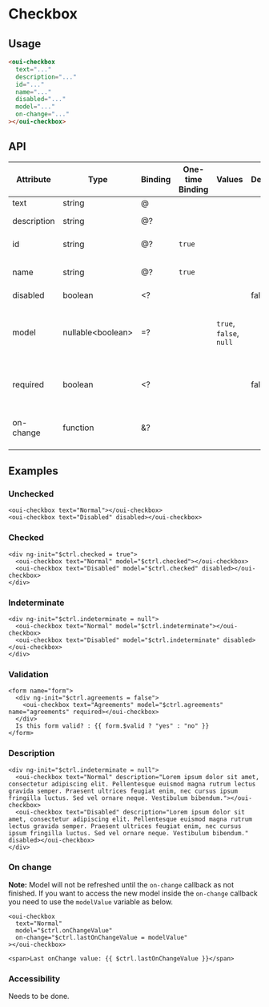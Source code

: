 # Checkbox

<component-status cx-design="complete" ux="rc"></component-status>

## Usage

```html
<oui-checkbox
  text="..."
  description="..."
  id="..."
  name="..."
  disabled="..."
  model="..."
  on-change="..."
></oui-checkbox>
```

## API

| Attribute     | Type                    | Binding | One-time Binding | Values                   | Default | Description
| ----          | ----                    | ----    | ----             | ----                     | ----    | ----
| text          | string                  | @       |                  |                          |         | checkbox text
| description   | string                  | @?      |                  |                          |         | description text
| id            | string                  | @?      | `true`           |                          |         | id attribute of the checkbox
| name          | string                  | @?      | `true`           |                          |         | name attribute of the checkbox
| disabled      | boolean                 | <?      |                  |                          | false   | disabled flag
| model         | nullable&lt;boolean&gt; | =?      |                  | `true`, `false`, `null`  |         | current value of the checkbox and null is considered as `indeterminate`
| required      | boolean                 | <?      |                  |                          | false   | `true` if the checkbox should be checked
| on-change     | function                | &?      |                  |                          |         | handler triggered when value has changed

## Examples

### Unchecked

```html:preview
<oui-checkbox text="Normal"></oui-checkbox>
<oui-checkbox text="Disabled" disabled></oui-checkbox>
```

### Checked

```html:preview
<div ng-init="$ctrl.checked = true">
  <oui-checkbox text="Normal" model="$ctrl.checked"></oui-checkbox>
  <oui-checkbox text="Disabled" model="$ctrl.checked" disabled></oui-checkbox>
</div>
```

### Indeterminate

```html:preview
<div ng-init="$ctrl.indeterminate = null">
  <oui-checkbox text="Normal" model="$ctrl.indeterminate"></oui-checkbox>
  <oui-checkbox text="Disabled" model="$ctrl.indeterminate" disabled></oui-checkbox>
</div>
```

### Validation

```html:preview
<form name="form">
  <div ng-init="$ctrl.agreements = false">
    <oui-checkbox text="Agreements" model="$ctrl.agreements" name="agreements" required></oui-checkbox>
  </div>
  Is this form valid? : {{ form.$valid ? "yes" : "no" }}
</form>
```

### Description

```html:preview
<div ng-init="$ctrl.indeterminate = null">
  <oui-checkbox text="Normal" description="Lorem ipsum dolor sit amet, consectetur adipiscing elit. Pellentesque euismod magna rutrum lectus gravida semper. Praesent ultrices feugiat enim, nec cursus ipsum fringilla luctus. Sed vel ornare neque. Vestibulum bibendum."></oui-checkbox>
  <oui-checkbox text="Disabled" description="Lorem ipsum dolor sit amet, consectetur adipiscing elit. Pellentesque euismod magna rutrum lectus gravida semper. Praesent ultrices feugiat enim, nec cursus ipsum fringilla luctus. Sed vel ornare neque. Vestibulum bibendum." disabled></oui-checkbox>
</div>
```

### On change

**Note:** Model will not be refreshed until the `on-change` callback as not finished. If you want to access the new model inside the `on-change` callback you need to use the `modelValue` variable as below.

```html:preview
<oui-checkbox
  text="Normal"
  model="$ctrl.onChangeValue"
  on-change="$ctrl.lastOnChangeValue = modelValue"
></oui-checkbox>

<span>Last onChange value: {{ $ctrl.lastOnChangeValue }}</span>
```

### Accessibility

Needs to be done.

